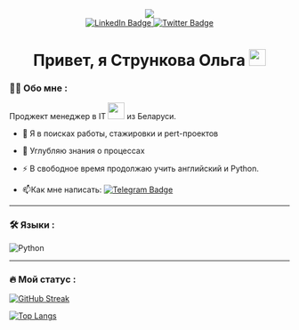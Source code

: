 <div id="header" align="center">
  <img src="https://media.giphy.com/media/v1.Y2lkPTc5MGI3NjExaXZodWRyZXg4aG9vbWplNjIzYWo1dGY4MWdyOGNscnZkaDQ5bHBmMSZlcD12MV9pbnRlcm5hbF9naWZfYnlfaWQmY3Q9Zw/Tjq0NVePKbXUDqFHxC/giphy.gif"/>
</div>
<div id="badges" align="center">
  <a href="https://www.linkedin.com/in/strunkovaolga/">
    <img src="https://img.shields.io/badge/LinkedIn-blue?style=for-the-badge&logo=linkedin&logoColor=white" alt="LinkedIn Badge"/>
  </a>
  <a href="https://t.me/Strunkova_Olga">
    <img src="https://img.shields.io/badge/Telegram-blue?style=for-the-badge&logo=telegram&logoColor=white" alt="Twitter Badge"/>
  </a>
  </div>
  
<div id="badges" align="center">
<img src="https://komarev.com/ghpvc/?username=Strunkova-Olga&style=flat-square&color=blue" alt=""/>


<h1>
  Привет, я Стрункова Ольга
  <img src="https://media.giphy.com/media/hvRJCLFzcasrR4ia7z/giphy.gif" width="30px"/>
</h1>
</div>
  
 ### :woman_technologist: Обо мне :
  
Проджект менеджер в IT <img src="https://media.giphy.com/media/WUlplcMpOCEmTGBtBW/giphy.gif" width="30"> из Беларуси.
 
- :telescope: Я в поисках работы, стажировки и pert-проектов

- :seedling: Углубляю знания о процессах

- :zap: В свободное время продолжаю учить английский и Python.

- :mailbox:Как мне написать: [![Telegram Badge](https://img.shields.io/badge/Strunkova_Olga-blue?style=flat&logo=Telegram&logoColor=white)](https://t.me/Strunkova_Olga)

---

### :hammer_and_wrench: Языки :

![Python](https://img.shields.io/badge/Python-F7DF1E?style=for-the-badge&logo=python&logoColor=black)

---

### :fire: Мой статус :

[![GitHub Streak](https://github-readme-streak-stats.herokuapp.com?user=Strunkova-Olga)](https://git.io/streak-stats)

[![Top Langs](https://github-readme-stats.vercel.app/api/top-langs/?username=Strunkova-Olga)](https://github.com/anuraghazra/github-readme-stats)
